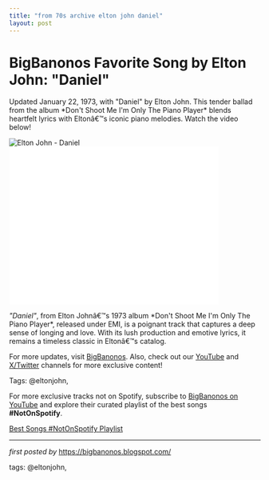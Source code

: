 ```yaml
---
title: "from 70s archive elton john daniel"
layout: post
---
```

<!-- Title of the Post -->
<h1 >BigBanonos Favorite Song by Elton John: "Daniel"</h1> <!-- Introductory Text -->
<p >Updated January 22, 1973, with "Daniel" by Elton John. This tender ballad from the album *Don't Shoot Me I'm Only The Piano Player* blends heartfelt lyrics with Eltonâ€™s iconic piano melodies. Watch the video below!</p> <!-- Featured Image -->
<div > <img src="https://i.scdn.co/image/ab67616d0000b273ecee84684fcb612c2fe12035" alt="Elton John - Daniel" />
</div> <!-- YouTube Video Embed -->
<div > <iframe allowfullscreen="" frameborder="0" height="315" src="//www.youtube.com/embed/0f0TMfQNRk8" width="420"></iframe>
</div> <!-- Song Information -->
<div > <p><em>"Daniel"</em>, from Elton Johnâ€™s 1973 album *Don't Shoot Me I'm Only The Piano Player*, released under EMI, is a poignant track that captures a deep sense of longing and love. With its lush production and emotive lyrics, it remains a timeless classic in Eltonâ€™s catalog.</p>
</div> <!-- Footer Links -->
<div > <p>For more updates, visit <a href="https://bigbanonos.blogspot.com/" target="_blank">BigBanonos</a>. Also, check out our <a href="https://www.youtube.com/@BigBanonos" target="_blank">YouTube</a> and <a href="https://x.com/bigbanonos" target="_blank">X/Twitter</a> channels for more exclusive content!</p>
</div> <!-- Tags -->
<p >Tags: @eltonjohn,</p>


<!--Subscribe and Playlist Links-->
<div>
    <p>For more exclusive tracks not on Spotify, subscribe to <a href="https://www.youtube.com/@BigBanonos" target="_blank">BigBanonos on YouTube</a> and explore their curated playlist of the best songs <strong>#NotOnSpotify</strong>.</p>
    <p><a href="https://www.youtube.com/playlist?list=PLtuNtuTatqI0kFahUCbtbfenC_ET5O_tr" target="_blank">Best Songs #NotOnSpotify Playlist<br /></a></p></div>

<hr />

<p><em>first posted by</em> <a href="https://bigbanonos.blogspot.com/" rel="noopener" target="_new">https://bigbanonos.blogspot.com/</a></p>

<p>tags: @eltonjohn,</p>
